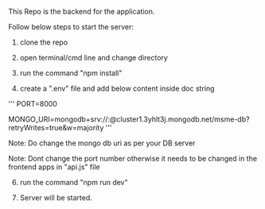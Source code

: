 This Repo is the backend for the application.

Follow below steps to start the server:

1. clone the repo
 
2. open terminal/cmd line and change directory

3. run the command "npm install"
   
4. create a ".env" file and add below content inside doc string
 
'''
   PORT=8000

   MONGO_URI=mongodb+srv://<username>:<password>@cluster1.3yhlt3j.mongodb.net/msme-db?retryWrites=true&w=majority
'''

Note: Do change the mongo db uri as per your DB server
 
Note:  Dont change the port number otherwise it needs to be changed in the frontend apps in "api.js" file

6. run the command "npm run dev"
   
7. Server will be started.
